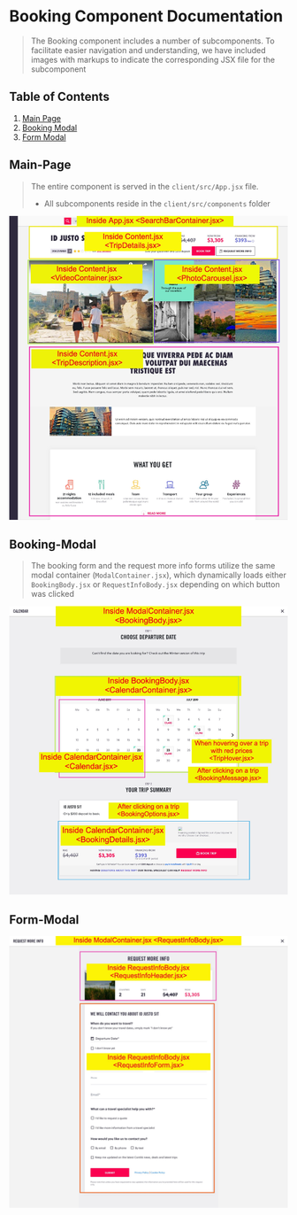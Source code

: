# Booking Component Documentation

> The Booking component includes a number of subcomponents. To facilitate easier navigation and understanding, we have included images with markups to indicate the corresponding JSX file for the subcomponent

## Table of Contents

1. [Main Page](#Main-Page)
2. [Booking Modal](#Booking-Modal)
3. [Form Modal](#Form-Modal)

## Main-Page
> The entire component is served in the `client/src/App.jsx` file.
> - All subcomponents reside in the `client/src/components` folder

![Main Page](documentation/component_page_detailed.jpg)

## Booking-Modal

> The booking form and the request more info forms utilize the same modal container (`ModalContainer.jsx`), which dynamically loads either `BookingBody.jsx` or `RequestInfoBody.jsx` depending on which button was clicked

![Booking Page](documentation/component_booking_details.jpg)


## Form-Modal

![Form Page](documentation/component_form_details.jpg)
